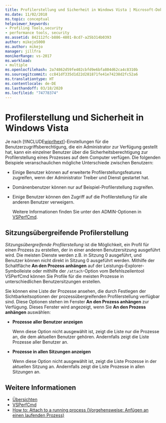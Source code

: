 ```yaml
---
title: Profilerstellung und Sicherheit in Windows Vista | Microsoft-Dokumentation
ms.date: 11/02/2018
ms.topic: conceptual
helpviewer_keywords:
- Profiling Tools,security
- performance tools, security
ms.assetid: 842112fc-b886-4801-8cd7-a25b314b0393
author: mikejo5000
ms.author: mikejo
manager: jillfra
monikerRange: vs-2017
ms.workload:
- multiple
ms.openlocfilehash: 2a74862d59fe402cbfd9e6bfa804d62ca4c8310b
ms.sourcegitcommit: cc841df335d1d22d281871fe41e74238d2fc52a6
ms.translationtype: HT
ms.contentlocale: de-DE
ms.lasthandoff: 03/18/2020
ms.locfileid: "74778374"
---
```

# <a name="profiling-and-windows-vista-security"></a>Profilerstellung und Sicherheit in Windows Vista

Je nach [!INCLUDE[wiprlhext](../debugger/includes/wiprlhext_md.md)]-Einstellungen für die Benutzerzugriffsberechtigung, die ein Administrator zur Verfügung gestellt hat, kann ein einzelner Benutzer über die Sicherheitsberechtigung zur Profilerstellung eines Prozesses auf dem Computer verfügen. Die folgenden Beispiele veranschaulichen mögliche Unterschiede zwischen Benutzern:

- Einige Benutzer können auf erweiterte Profilerstellungsfeatures zugreifen, wenn der Administrator Treiber und Dienst gestartet hat.

- Domänenbenutzer können nur auf Beispiel-Profilerstellung zugreifen.

- Einige Benutzer können den Zugriff auf die Profilerstellung für alle anderen Benutzer verweigern.

  Weitere Informationen finden Sie unter den ADMIN-Optionen in [VSPerfCmd](../profiling/vsperfcmd.md).

## <a name="cross-session-profiling"></a>Sitzungsübergreifende Profilerstellung

*Sitzungsübergreifende Profilerstellung* ist die Möglichkeit, ein Profil für einen Prozess zu erstellen, der in einer anderen Benutzersitzung ausgeführt wird. Die meisten Dienste werden z.B. in Sitzung 0 ausgeführt, und Benutzer können nicht direkt in Sitzung 0 ausgeführt werden. Mithilfe der Schaltfläche **An den Prozess anhängen** auf der Leistungs-Explorer-Symbolleiste oder mithilfe der `/attach`-Option vom Befehlszeilentool VSPerfCmd können Sie Profile für die meisten Prozesse in unterschiedlichen Benutzersitzungen erstellen.

Sie können eine Liste der Prozesse ansehen, die durch Festlegen der Sichtbarkeitsoptionen der prozessübergreifenden Profilerstellung verfügbar sind. Diese Optionen stehen im Fenster **An den Prozess anhängen** zur Verfügung. Dieses Fenster wird angezeigt, wenn Sie **An den Prozess anhängen** auswählen:

- **Prozesse aller Benutzer anzeigen**

  Wenn diese Option nicht ausgewählt ist, zeigt die Liste nur die Prozesse an, die dem aktuellen Benutzer gehören. Andernfalls zeigt die Liste Prozesse aller Benutzer an.

- **Prozesse in allen Sitzungen anzeigen**

  Wenn diese Option nicht ausgewählt ist, zeigt die Liste Prozesse in der aktuellen Sitzung an. Andernfalls zeigt die Liste Prozesse in allen Sitzungen an.

## <a name="see-also"></a>Weitere Informationen

- [Übersichten](../profiling/overviews-performance-tools.md)
- [VSPerfCmd](../profiling/vsperfcmd.md)
- [How to: Attach to a running process (Vorgehensweise: Anfügen an einen laufenden Prozess)](/previous-versions/visualstudio/visual-studio-2010/c6wf8e4z\(v\=vs.100\))
